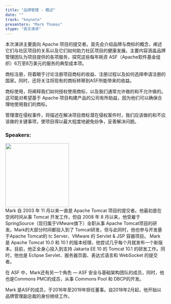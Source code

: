 ```yaml
---
title: "品牌管理 - 概述"
date: "" 
track: "keynote"
presenters: "Mark Thomas"
stype: "英文演讲"
---
```

本次演讲主要面向 Apache 项目的提交者。首先会介绍品牌与商标的概念，阐述它们与社区项目的关系以及它们如何助力社区项目的健康发展。主要内容涵盖品牌管理团队为项目提供的各项服务，探究这些每年耗资 ASF（Apache软件基金组织）6万至8万美元的服务的典型成本项。

商标注册，将着眼于讨论注册项目商标的收益、注册过程以及如何选择申请注册的国家。同时，还将关注将现有的商标转移到ASF所能带来的收益。

商标使用，将阐释我们如何授权使用商标，以及我们通常允许做的和不允许做的。这可能对希望基于 Apache 项目构建产品的公司有所助益，因为他们可以确保合理地使用我们的商标。

管理潜在侵权事件，将描述在解决项目商标潜在侵权案件时，我们应该做的和不应该做的关键事项，使项目得以最大程度地避免纷争，妥善解决问题。

### Speakers: 
<img src="images/speaker/2004.png" width="200" />
<br>
Mark 自 2003 年 11 月以来一直是 Apache Tomcat 项目的提交者。他最初是在空闲时间从事 Tomcat 开发工作，但自 2008 年 8 月以来，他受雇于 SpringSource（现归属于VMware旗下）全职从事 Apache Tomcat项目的研发。Mark的大部分时间都投入到了 Tomcat研发，但与此同时，他也参与开发基于Apache Tomcat的 tc Server、VMware 的 Servlet & JSP 容器项目。
Mark 是 Apache Tomcat 10.0 和 10.1 的版本经理，他尝试几乎每个月就发布一个新版本。目前，他正全身心投入到支持 Jakarta EE 10 的 Tomcat 10.1 的研发工作。同时，他也是 Eclipse Servlet、服务器页面、表达式语言和 WebSocket 的提交者。

在 ASF 中，Mark还有另一个角色 — ASF 安全与基础架构团队的成员，同时，他也是Commons PMC的成员，从事 Commons Pool 和 DBCP的开发。

Mark 是ASF的成员，于2016年至2019年担任董事。自2018年2月起，他开始以品牌管理副总裁的身份继续工作。
